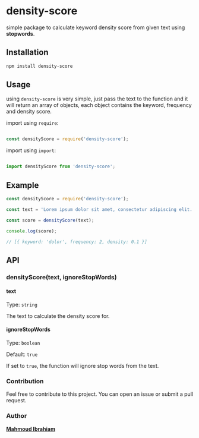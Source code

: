 # density-score

simple package to calculate keyword density score from given text using **stopwords**.

## Installation

```bash
npm install density-score
```

## Usage

using `density-score` is very simple, just pass the text to the function and it will return an array of objects, each object contains the keyword, frequency and density score.

import using `require`:

```js

const densityScore = require('density-score');

```

import using `import`:

```js

import densityScore from 'density-score';

```

## Example




```js
const densityScore = require('density-score');

const text = 'Lorem ipsum dolor sit amet, consectetur adipiscing elit. Donec a diam lectus. Sed sit amet ipsum mauris. Maecenas congue ligula ac quam viverra nec consectetur ante hendrerit. Donec et mollis dolor.';

const score = densityScore(text);

console.log(score);

// [{ keyword: 'dolor', frequency: 2, density: 0.1 }]
```

## API

### densityScore(text, ignoreStopWords)

#### text

Type: `string`

The text to calculate the density score for.

#### ignoreStopWords

Type: `boolean`

Default: `true`

If set to `true`, the function will ignore stop words from the text.

### Contribution

Feel free to contribute to this project. You can open an issue or submit a pull request.

### Author

**[Mahmoud Ibrahiam](https://github.com/remahmoud)**